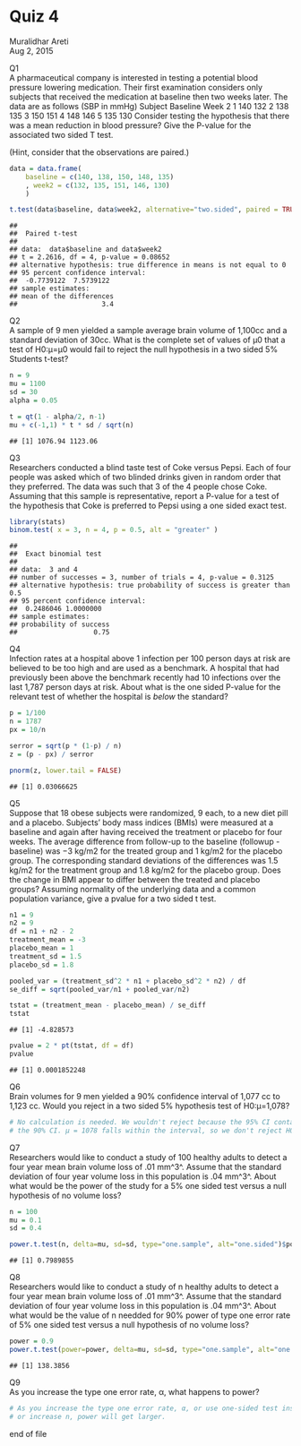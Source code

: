 # Quiz 4

Muralidhar Areti  
Aug 2, 2015


Q1  
A pharmaceutical company is interested in testing a potential blood pressure lowering medication. Their first examination considers only subjects that received the medication at baseline then two weeks later. The data are as follows (SBP in mmHg)
Subject    Baseline	Week 2
1	140	132
2	138	135
3	150	151
4	148	146
5	135	130
Consider testing the hypothesis that there was a mean reduction in blood pressure? Give the P-value for the associated two sided T test.

(Hint, consider that the observations are paired.)

```r
data = data.frame(
    baseline = c(140, 138, 150, 148, 135)
    , week2 = c(132, 135, 151, 146, 130)
    )

t.test(data$baseline, data$week2, alternative="two.sided", paired = TRUE)
```

```
## 
## 	Paired t-test
## 
## data:  data$baseline and data$week2
## t = 2.2616, df = 4, p-value = 0.08652
## alternative hypothesis: true difference in means is not equal to 0
## 95 percent confidence interval:
##  -0.7739122  7.5739122
## sample estimates:
## mean of the differences 
##                     3.4
```

Q2  
A sample of 9 men yielded a sample average brain volume of 1,100cc and a standard deviation of 30cc. What is the complete set of values of μ0 that a test of H0:μ=μ0 would fail to reject the null hypothesis in a two sided 5% Students t-test?

```r
n = 9
mu = 1100
sd = 30
alpha = 0.05

t = qt(1 - alpha/2, n-1)
mu + c(-1,1) * t * sd / sqrt(n)
```

```
## [1] 1076.94 1123.06
```

Q3  
Researchers conducted a blind taste test of Coke versus Pepsi. Each of four people was asked which of two blinded drinks given in random order that they preferred. The data was such that 3 of the 4 people chose Coke. Assuming that this sample is representative, report a P-value for a test of the hypothesis that Coke is preferred to Pepsi using a one sided exact test.

```r
library(stats)
binom.test( x = 3, n = 4, p = 0.5, alt = "greater" )
```

```
## 
## 	Exact binomial test
## 
## data:  3 and 4
## number of successes = 3, number of trials = 4, p-value = 0.3125
## alternative hypothesis: true probability of success is greater than 0.5
## 95 percent confidence interval:
##  0.2486046 1.0000000
## sample estimates:
## probability of success 
##                   0.75
```

Q4  
Infection rates at a hospital above 1 infection per 100 person days at risk are believed to be too high and are used as a benchmark. A hospital that had previously been above the benchmark recently had 10 infections over the last 1,787 person days at risk. About what is the one sided P-value for the relevant test of whether the hospital is *below* the standard?

```r
p = 1/100
n = 1787
px = 10/n

serror = sqrt(p * (1-p) / n)
z = (p - px) / serror

pnorm(z, lower.tail = FALSE)
```

```
## [1] 0.03066625
```

Q5  
Suppose that 18 obese subjects were randomized, 9 each, to a new diet pill and a placebo. Subjects’ body mass indices (BMIs) were measured at a baseline and again after having received the treatment or placebo for four weeks. The average difference from follow-up to the baseline (followup - baseline) was −3 kg/m2 for the treated group and 1 kg/m2 for the placebo group. The corresponding standard deviations of the differences was 1.5 kg/m2 for the treatment group and 1.8 kg/m2 for the placebo group. Does the change in BMI appear to differ between the treated and placebo groups? Assuming normality of the underlying data and a common population variance, give a pvalue for a two sided t test.

```r
n1 = 9
n2 = 9
df = n1 + n2 - 2
treatment_mean = -3
placebo_mean = 1
treatment_sd = 1.5
placebo_sd = 1.8

pooled_var = (treatment_sd^2 * n1 + placebo_sd^2 * n2) / df
se_diff = sqrt(pooled_var/n1 + pooled_var/n2)

tstat = (treatment_mean - placebo_mean) / se_diff
tstat
```

```
## [1] -4.828573
```

```r
pvalue = 2 * pt(tstat, df = df)
pvalue
```

```
## [1] 0.0001852248
```

Q6  
Brain volumes for 9 men yielded a 90% confidence interval of 1,077 cc to 1,123 cc. Would you reject in a two sided 5% hypothesis test of H0:μ=1,078?

```r
# No calculation is needed. We wouldn't reject because the 95% CI contains
# the 90% CI. µ = 1078 falls within the interval, so we don't reject H0.
```

Q7  
Researchers would like to conduct a study of 100 healthy adults to detect a four year mean brain volume loss of .01 mm^3^. Assume that the standard deviation of four year volume loss in this population is .04 mm^3^. About what would be the power of the study for a 5% one sided test versus a null hypothesis of no volume loss?

```r
n = 100
mu = 0.1 
sd = 0.4

power.t.test(n, delta=mu, sd=sd, type="one.sample", alt="one.sided")$power
```

```
## [1] 0.7989855
```

Q8  
Researchers would like to conduct a study of n healthy adults to detect a four year mean brain volume loss of .01 mm^3^. Assume that the standard deviation of four year volume loss in this population is .04 mm^3^. About what would be the value of n needded for 90% power of type one error rate of 5% one sided test versus a null hypothesis of no volume loss?

```r
power = 0.9
power.t.test(power=power, delta=mu, sd=sd, type="one.sample", alt="one.sided")$n
```

```
## [1] 138.3856
```

Q9  
As you increase the type one error rate, α, what happens to power?

```r
# As you increase the type one error rate, α, or use one-sided test instead of two-sided test,
# or increase n, power will get larger.
```

end of file
